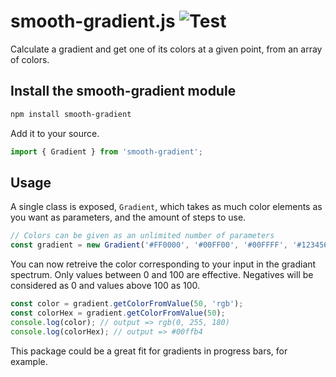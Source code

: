 smooth-gradient.js
![Test](https://github.com/jussetain/color-gradient/actions/workflows/build_and_test.yml/badge.svg)
========================

Calculate a gradient and get one of its colors at a given point, from an array of colors.

## Install the smooth-gradient module

```bash
npm install smooth-gradient
```

Add it to your source.

```javascript
import { Gradient } from 'smooth-gradient';
```

## Usage

A single class is exposed, `Gradient`, which takes as much color elements as you want as parameters, and the amount of steps to use.

```javascript
// Colors can be given as an unlimited number of parameters
const gradient = new Gradient('#FF0000', '#00FF00', '#00FFFF', '#123456');
```

You can now retreive the color corresponding to your input in the gradiant spectrum.
Only values between 0 and 100 are effective. Negatives will be considered as 0 and values above 100 as 100.

```javascript
const color = gradient.getColorFromValue(50, 'rgb');
const colorHex = gradient.getColorFromValue(50);
console.log(color); // output => rgb(0, 255, 180)
console.log(colorHex); // output => #00ffb4
```

This package could be a great fit for gradients in progress bars, for example.
